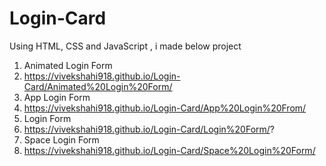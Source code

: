 # Login-Card
Using HTML, CSS and JavaScript , i made below project
1. Animated Login Form
2. https://vivekshahi918.github.io/Login-Card/Animated%20Login%20Form/
3. App Login Form
4. https://vivekshahi918.github.io/Login-Card/App%20Login%20From/
5. Login Form
6. https://vivekshahi918.github.io/Login-Card/Login%20Form/?
7. Space Login Form
8. https://vivekshahi918.github.io/Login-Card/Space%20Login%20Form/
  
